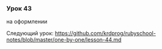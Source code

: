 ### Урок 43

на оформлении

Следующий урок: https://github.com/krdprog/rubyschool-notes/blob/master/one-by-one/lesson-44.md